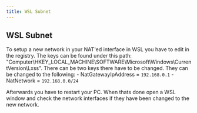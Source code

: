 ```yaml
---
title: WSL Subnet
---
```


## WSL Subnet

To setup a new network in your NAT'ed interface in WSL you have to edit in the registry.
The keys can be found under this path: "Computer\HKEY_LOCAL_MACHINE\SOFTWARE\Microsoft\Windows\CurrentVersion\Lxss".
There can be two keys there have to be changed. They can be changed to the following:
    - NatGatewayIpAddress   = `192.168.0.1`
    - NatNetwork            = `192.168.0.0/24`

Afterwards you have to restart your PC. When thats done open a WSL window and check the network interfaces if they have been changed to the new network.
